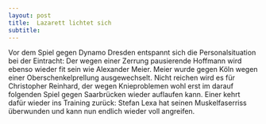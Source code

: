 ```yaml
---
layout: post
title:  Lazarett lichtet sich
subtitle:  
---
```


Vor dem Spiel gegen Dynamo Dresden entspannt sich die Personalsituation bei der Eintracht: Der wegen einer Zerrung pausierende Hoffmann wird ebenso wieder fit sein wie Alexander Meier. Meier wurde gegen Köln wegen einer Oberschenkelprellung ausgewechselt. Nicht reichen wird es für Christopher Reinhard, der wegen Knieproblemen wohl erst im darauf folgenden Spiel gegen Saarbrücken wieder auflaufen kann. Einer kehrt dafür wieder ins Training zurück: Stefan Lexa hat seinen Muskelfaserriss überwunden und kann nun endlich wieder voll angreifen.


